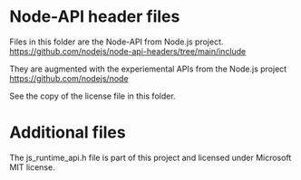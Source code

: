 # Node-API header files

Files in this folder are the Node-API from Node.js project.
https://github.com/nodejs/node-api-headers/tree/main/include

They are augmented with the experiemental APIs from the Node.js project
https://github.com/nodejs/node

See the copy of the license file in this folder.

# Additional files

The js_runtime_api.h file is part of this project and
licensed under Microsoft MIT license.